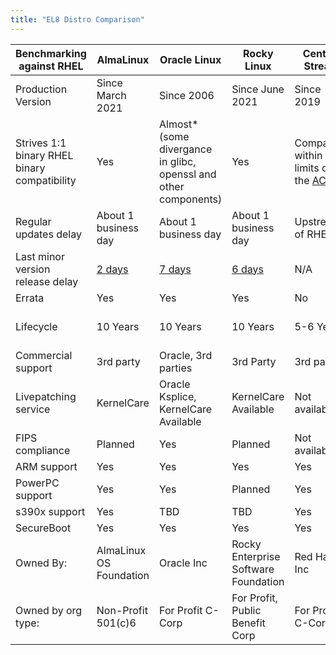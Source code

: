```yaml
---
title: "EL8 Distro Comparison"
---
```


| Benchmarking against RHEL                  | AlmaLinux                | Oracle Linux                                   | Rocky Linux                                 | CentOS Stream     | CentOS Linux      |
| -------------------------------------------|--------------------------|------------------------------------------------|-------------------------------------------- |-------------------|-------------------|
|Production Version                          | Since March 2021         | Since 2006                                     | Since June 2021                             | Since 2019        | Since 2004        |
|Strives 1:1 binary RHEL binary compatibility| Yes                      | Almost\*<br/>(some divergance in glibc, openssl and other components)    | Yes               | Compatible within the limits of the [ACG][acg] | Yes |
|Regular updates delay                       | About 1 business day     | About 1 business day                           | About 1 business day                        | Upstream of RHEL  | About 1 business day |
|Last minor version release delay            | [2 days][alma8.7]        | [7 days][oracle8.6]                            | [6 days][rocky8.6]                          | N/A               | N/A               |
|Errata                                      | Yes                      | Yes                                            | Yes                                         | No                | No                |
|Lifecycle                                   | 10 Years                 | 10 Years                                       | 10 Years                                    | 5-6 Years         | EOL on 2021-12-31 |
|Commercial support                          | 3rd party                | Oracle, 3rd parties                            | 3rd Party                                   | 3rd party         | 3rd party         |
|Livepatching service                        | KernelCare               | Oracle Ksplice, KernelCare Available           | KernelCare Available                        | Not available     | KernelCare, Kpatch |
|FIPS compliance                             | Planned                  | Yes                                            | Planned                                     | Not available     | Not available     |
|ARM support                                 | Yes                      | Yes                                            | Yes                                         | Yes               | Yes               |
|PowerPC support                             | Yes                      | Yes                                            | Planned                                     | Yes               | Yes               |
|s390x support                               | Yes                      | TBD                                            | TBD                                         | Yes               | Yes               |
|SecureBoot                                  | Yes                      | Yes                                            | Yes                                         | Yes               | Yes               |
|Owned By:                                   | AlmaLinux OS Foundation  | Oracle Inc                                     | Rocky Enterprise Software Foundation        | Red Hat Inc       | Red Hat Inc       |
|Owned by org type:                          | Non-Profit 501(c)6       | For Profit C-Corp                              | For Profit, Public Benefit Corp             | For Profit C-Corp | For Profit C-Corp |

[acg]: https://access.redhat.com/articles/rhel8-abi-compatibility
[alma8.7]: https://almalinux.org/blog/almalinux-87-now-available/
[oracle8.6]: https://blogs.oracle.com/linux/post/announcing-the-release-of-oracle-linux-8-update-6
[rocky8.6]: https://rockylinux.org/news/rocky-linux-8-6-ga-release/
